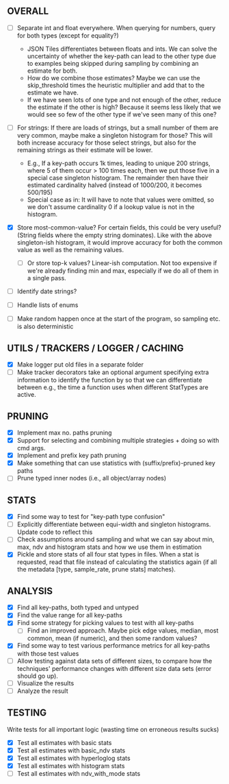 
## OVERALL
- [ ] Separate int and float everywhere. When querying for numbers, query for both types (except for equality?) 
  * JSON Tiles differentiates between floats and ints. We can solve the uncertainty of whether the key-path can lead to the other type due to examples being skipped during sampling by combining an estimate for both.
  * How do we combine those estimates? Maybe we can use the skip_threshold times the heuristic multiplier and add that to the estimate we have. 
  * If we have seen lots of one type and not enough of the other, reduce the estimate if the other is high? Because it seems less likely that we would see so few of the other type if we've seen many of this one?
- [ ] For strings: If there are loads of strings, but a small number of them are very common, maybe make a singleton histogram for those? This will both increase accuracy for those select strings, but also for the remaining strings as their estimate will be lower. 
  * E.g., If a key-path occurs 1k times, leading to unique 200 strings, where 5 of them occur > 100 times each, then we put those five in a special case singleton histogram. The remainder then have their estimated cardinality halved (instead of 1000/200, it becomes 500/195)
  * Special case as in: It will have to note that values were omitted, so we don't assume cardinality 0 if a lookup value is not in the histogram.
- [x] Store most-common-value? For certain fields, this could be very useful? (String fields where the empty string dominates). Like with the above singleton-ish histogram, it would improve accuracy for both the common value as well as the remaining values. 
  - [ ] Or store top-k values? Linear-ish computation. Not too expensive if we're already finding min and max, especially if we do all of them in a single pass. 
- [ ] Identify date strings?
- [ ] Handle lists of enums
- [ ] Make random happen once at the start of the program, so sampling etc. is also deterministic


## UTILS / TRACKERS / LOGGER / CACHING
- [x] Make logger put old files in a separate folder
- [ ] Make tracker decorators take an optional argument specifying extra information to identify the function by so that we can differentiate between e.g., the time a function uses when different StatTypes are active.

## PRUNING
- [x] Implement max no. paths pruning  
- [x] Support for selecting and combining multiple strategies + doing so with cmd args.
- [x] Implement and prefix key path pruning
- [x] Make something that can use statistics with (suffix/prefix)-pruned key paths
- [ ] Prune typed inner nodes (i.e., all object/array nodes)

## STATS
- [x] Find some way to test for "key-path type confusion"
- [ ] Explicitly differentiate between equi-width and singleton histograms. Update code to reflect this
- [ ] Check assumptions around sampling and what we can say about min, max, ndv and histogram stats and how we use them in estimation
- [x] Pickle and store stats of all four stat types in files. When a stat is requested, read that file instead of calculating the statistics again (if all the metadata [type, sample_rate, prune stats] matches).

## ANALYSIS
- [x] Find all key-paths, both typed and untyped
- [x] Find the value range for all key-paths
- [x] Find some strategy for picking values to test with all key-paths
  - [ ] Find an improved approach. Maybe pick edge values, median, most common, mean (if numeric), and then some random values?
- [x] Find some way to test various performance metrics for all key-paths with those test values
- [ ] Allow testing against data sets of different sizes, to compare how the techniques' performance changes with different size data sets (error should go up).
- [ ] Visualize the results
- [ ] Analyze the result

## TESTING
Write tests for all important logic (wasting time on erroneous results sucks)
- [x] Test all estimates with basic stats
- [x] Test all estimates with basic_ndv stats
- [x] Test all estimates with hyperloglog stats
- [x] Test all estimates with histogram stats
- [ ] Test all estimates with ndv_with_mode stats